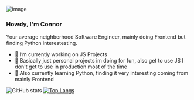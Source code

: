 ![image](https://user-images.githubusercontent.com/51511531/197359782-2761fc1e-bb45-46f5-89c0-8088ec90221c.png)

### Howdy, I'm Connor 

Your average neighberhood Software Engineer, mainly doing Frontend but finding Python interestesting.

- 🔭 I’m currently working on JS Projects 
- 🔭 Basically just personal projects im doing for fun, also get to use JS I don't get to use in production most of the time
- 🌱 Also currently learning Python, finding it very interesting coming from mainly Frontend


![GitHub stats](https://github-readme-stats.vercel.app/api?username=connorjnel&show_icons=true&theme=dracula)
[![Top Langs](https://github-readme-stats.vercel.app/api/top-langs/?username=connorjnel&theme=dracula)](https://github.com/connorjnel/github-readme-stats)

